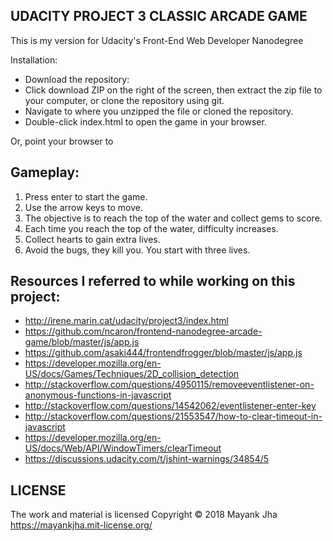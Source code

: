 ## UDACITY PROJECT 3 CLASSIC ARCADE GAME

This is my version for Udacity's Front-End Web Developer Nanodegree


Installation:

* Download the repository:
* Click download ZIP on the right of the screen, then extract the zip file to your computer, or clone the repository using git.
* Navigate to where you unzipped the file or cloned the repository.
* Double-click index.html to open the game in your browser.

Or, point your browser to 


## Gameplay:

1. Press enter to start the game.
2. Use the arrow keys to move.
3. The objective is to reach the top of the water and collect gems to score.
4. Each time you reach the top of the water, difficulty increases.
5. Collect hearts to gain extra lives.
5. Avoid the bugs, they kill you. You start with three lives.

## Resources I referred to while working on this project:

* http://irene.marin.cat/udacity/project3/index.html
* https://github.com/ncaron/frontend-nanodegree-arcade-game/blob/master/js/app.js
* https://github.com/asaki444/frontendfrogger/blob/master/js/app.js
* https://developer.mozilla.org/en-US/docs/Games/Techniques/2D_collision_detection
* http://stackoverflow.com/questions/4950115/removeeventlistener-on-anonymous-functions-in-javascript
* http://stackoverflow.com/questions/14542062/eventlistener-enter-key
* http://stackoverflow.com/questions/21553547/how-to-clear-timeout-in-javascript
* https://developer.mozilla.org/en-US/docs/Web/API/WindowTimers/clearTimeout
* https://discussions.udacity.com/t/jshint-warnings/34854/5

## LICENSE

The work and material is licensed Copyright © 2018 Mayank Jha https://mayankjha.mit-license.org/